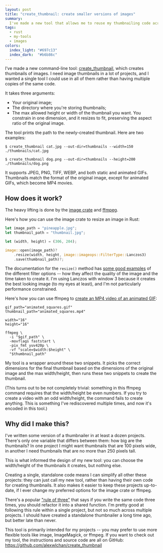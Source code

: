 ```yaml
---
layout: post
title: "create_thumbnail: create smaller versions of images"
summary:
  I've made a new tool that allows me to reuse my thumbnailing code across all my projects.
tags:
  - rust
  - my-tools
  - images
colors:
  index_light: "#697c13"
  index_dark:  "#b6b86c"
---
```

I’ve made a new command-line tool: [create_thumbnail], which creates thumbnails of images.
I need image thumbnails in a lot of projects, and I wanted a single tool I could use in all of them rather than having multiple copies of the same code.

It takes three arguments:

*   Your original image;
*   The directory where you're storing thumbnails;
*   The max allowed height or width of the thumbnail you want.
    You constrain in one dimension, and it resizes to fit, preserving the aspect ratio of the original image.

The tool prints the path to the newly-created thumbnail.
Here are two examples:

```console
$ create_thumbnail cat.jpg --out-dir=thumbnails --width=150
./thumbnails/cat.jpg

$ create_thumbnail dog.png --out-dir=thumbnails --height=200
./thumbnails/dog.png
```

It supports JPEG, PNG, TIFF, WEBP, and both static and animated GIFs.
Thumbnails match the format of the original image, except for animated GIFs, which become MP4 movies.

## How does it work?

The heavy lifting is done by the [image crate] and [ffmpeg].

Here's how you can use the image crate to resize an image in Rust:

```rust
let image_path = "pineapple.jpg";
let thumbnail_path = "thumbnail.jpg";

let (width, height) = (306, 204);

image::open(image_path)?
    .resize(width, height, image::imageops::FilterType::Lanczos3)
    .save(thumbnail_path)?;
```

The documentation for the `resize()` method has [some good examples][resize] of the different filter options -- how they affect the quality of the image and the time taken to create it.
I'm using Lanczos with window 3 because it creates the best looking image (to my eyes at least), and I'm not particularly performance constrained.

Here's how you can use ffmpeg to [create an MP4 video of an animated GIF](/til/2024/convert-an-animated-gif-to-mp4/):

```shell
gif_path="animated_squares.gif"
thumbnail_path="animated_squares.mp4"

width="16"
height="16"

ffmpeg \
  -i "$gif_path" \
  -movflags faststart \
  -pix_fmt yuv420p \
  -vf "scale=$width:$height" \
  "$thumbnail_path"
```

My tool is a wrapper around these two snippets.
It picks the correct dimensions for the final thumbnail based on the dimensions of the original image and the max width/height, then runs these two snippets to create the thumbnail.

(This turns out to be not completely trivial: something in this ffmpeg command requires that the width/height be even numbers.
If you try to create a video with an odd width/height, the command fails to create anything.
This is something I've rediscovered multiple times, and now it's encoded in this tool.)

[create_thumbnail]: https://github.com/alexwlchan/create_thumbnail
[image crate]: https://crates.io/crates/image
[ffmpeg]: https://www.ffmpeg.org/
[resize]: https://docs.rs/image/0.25.2/image/imageops/enum.FilterType.html#examples

## Why did I make this?

I've written some version of a thumbnailer in at least a dozen projects.
There's only one variable that differs between them: how big are the thumbnails?
In one project I might want thumbnails that are 100 pixels wide, in another I need thumbnails that are no more than 250 pixels tall.

This is what informed the design of my new tool: you can choose the width/height of the thumbnails it creates, but nothing else.

Creating a single, standalone code means I can simplify all other these projects: they can just call my new tool, rather than having their own code for creating thumbnails.
It also makes it easier to keep these projects up-to-date, if I ever change my preferred options for the image crate or ffmpeg.

There's a popular ["rule of three"][three] that says if you write the same code three times, you should refactor it into a shared function.
I'm pretty good at following this rule within a single project, but not so much across multiple projects.
I should have created a standalone thumbnailer a long time ago, but better late than never.

This tool is primarily intended for my projects -- you may prefer to use more flexible tools like image, ImageMagick, or ffmpeg.
If you want to check out my tool, the instructions and source code are all on GitHub: <https://github.com/alexwlchan/create_thumbnail>

[three]: https://en.wikipedia.org/wiki/Rule_of_three_(computer_programming)
